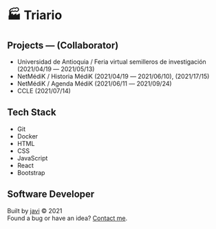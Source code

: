 # :factory: Triario
## Projects ― (Collaborator)
- Universidad de Antioquia / Feria virtual semilleros de investigación (2021/04/19 ― 2021/05/13)
- NetMédiK / Historia MédiK (2021/04/19 ― 2021/06/10), (2021/17/15)
- NetMédiK / Agenda MédiK (2021/06/11 ― 2021/09/24)
- CCLE (2021/07/14)
## Tech Stack
- Git
- Docker
- HTML
- CSS
- JavaScript
- React
- Bootstrap
## Software Developer
Built by [javi](https://github.com/javi0x00/) :copyright: 2021  
Found a bug or have an idea? [Contact me](https://www.linkedin.com/in/javi0x00/).

